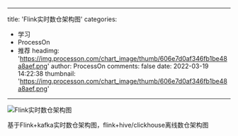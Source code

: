 
---
title: 'Flink实时数仓架构图'
categories: 
 - 学习
 - ProcessOn
 - 推荐
headimg: 'https://img.processon.com/chart_image/thumb/606e7d0af346fb1be48a8aef.png'
author: ProcessOn
comments: false
date: 2022-03-19 14:22:38
thumbnail: 'https://img.processon.com/chart_image/thumb/606e7d0af346fb1be48a8aef.png'
---

<div>   
<img class="thumb" alt="Flink实时数仓架构图" src="https://img.processon.com/chart_image/thumb/606e7d0af346fb1be48a8aef.png" referrerpolicy="no-referrer">
<p>基于Flink+kafka实时数仓架构图，flink+hive/clickhouse离线数仓架构图</p>  
</div>
            